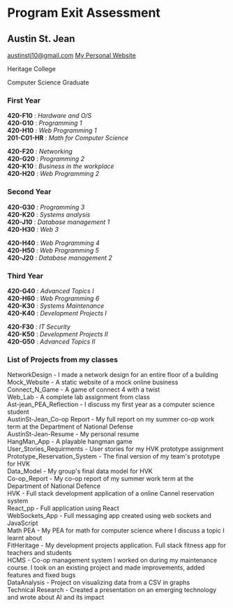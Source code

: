 
# Program Exit Assessment

  ## Austin St. Jean
   <a href="austinstj10@gmail.com">austinstj10@gmail.com</a>
   <a href="https://austinstjean-com.pages.dev/projects"> My Personal Website</a>
    <p>Heritage College<p>
    <p>Computer Science Graduate</p>
    
### First Year
**420-F10** : *Hardware and O/S* <br/>
**420-G10** : *Programming 1* <br/>
**420-H10** : *Web Programming 1* <br/>
**201-C01-HR** : *Math for Computer Science* <br/>
       
**420-F20** : *Networking* <br/>
**420-G20** : *Programming 2* <br/>
**420-K10** : *Business in the workplace* <br/>
**420-H20** : *Web Programming 2* <br/>

### Second Year
**420-G30** : *Programming 3* <br/>
**420-K20** : *Systems analysis* <br/>
**420-J10** : *Database management 1* <br/>
**420-H30** : *Web 3* <br/>

**420-H40** : *Web Programming 4* <br/>
**420-H50** : *Web Programming 5* <br/>
**420-J20** : *Database management 2* <br/>

### Third Year
**420-G40** :  *Advanced Topics I* <br/>
**420-H60** : *Web Programming 6* <br/>
**420-K30** : *Systems Maintenance* <br/>
**420-K40** : *Development Projects I* <br/>

**420-F30** : *IT Security* <br/>
**420-K50** : *Development Projects II* <br/>
**420-G50** : *Advanced Topics II* <br/>

### List of Projects from my classes
NetworkDesign - I made a network design for an entire floor of a building <br/>
Mock_Website - A static website of a mock online business <br/>
Connect_N_Game - A game of connect 4 with a twist <br/>
Web_Lab - A complete lab assignment from class <br/>
Ast-jean_PEA_Reflection - I discuss my first year as a computer science student <br/>
AustinSt-Jean_Co-op Report - My full report on my summer co-op work term at the Department of National Defense <br/>
AustinSt-Jean-Resume - My personal resume <br/>
HangMan_App - A playable hangman game <br/>
User_Stories_Requirments - User stories for my HVK prototype assignment <br/>
Prototype_Reservation_System - The final version of my team's prototype for HVK <br/>
Data_Model - My group's final data model for HVK <br/>
Co-op_Report - My co-op report of my summer work term at the Department of National Defence <br/>
HVK - Full stack development application of a online Cannel reservation system <br/>
React_pp - Full application using React <br/>
WebSockets_App - Full messaging app created using web sockets and JavaScript <br/>
Math PEA - My PEA for math for computer science where I discuss a topic I learnt about <br/>
FitHeritage - My development projects application. Full stack fitness app for teachers and students</br>
HCMS - Co-op management system I worked on during my maintenance course. I took on an existing project and made improvements, added features and fixed bugs</br>
DataAnalysis - Project on visualizing data from a CSV in graphs</br>
Technical Research - Created a presentation on an emerging technology and wrote about AI and its impact</br>
